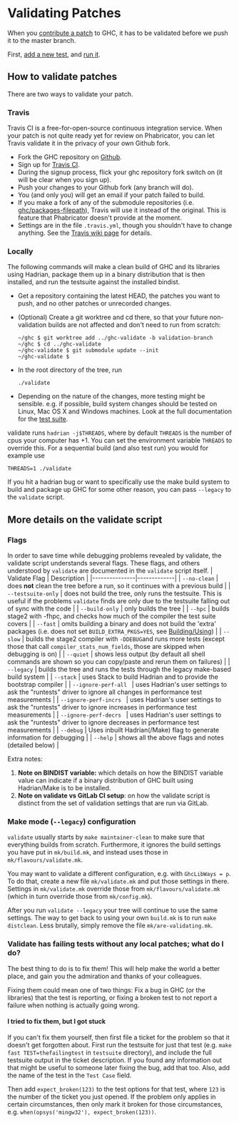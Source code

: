 # Validating Patches

When you [contribute a patch](/Contributing-a-Patch) to GHC, it has to be validated before we push it to the master branch.

First, [add a new test](building/running-tests/adding), and [run it](building/running-tests/running).

## How to validate patches

There are two ways to validate your patch.

### Travis

Travis CI is a free-for-open-source continuous integration service. When your patch is not quite ready yet for review on Phabricator, you can let Travis validate it in the privacy of your own Github fork.

- Fork the GHC repository on [Github](https://github.com/ghc/ghc).
- Sign up for [Travis CI](https://travis-ci.org/).
- During the signup process, flick your ghc repository fork switch on (it will be clear when you sign up).
- Push your changes to your Github fork (any branch will do).
- You (and only you) will get an email if your patch failed to build.
- If you make a fork of any of the submodule repositories (i.e. [ghc/packages-filepath](https://github.com/ghc/packages-filepath)), Travis will use it instead of the original. This is feature that Phabricator doesn't provide at the moment.
- Settings are in the file `.travis.yml`, though you shouldn't have to change anything. See the [Travis wiki page](travis) for details.

### Locally

The following commands will make a clean build of GHC and its libraries using Hadrian, package them up in a binary distribution that is then installed, and run the testsuite against the installed bindist.

- Get a repository containing the latest HEAD, the patches you want to push, and no other patches or unrecorded changes.
- (Optional) Create a git worktree and cd there, so that your future non-validation builds are not affected and don't need to run from scratch:

  ```plaintext
  ~/ghc $ git worktree add ../ghc-validate -b validation-branch
  ~/ghc $ cd ../ghc-validate
  ~/ghc-validate $ git submodule update --init
  ~/ghc-validate $
  ```
- In the root directory of the tree, run

  ```plaintext
  ./validate
  ```
- Depending on the nature of the changes, more testing might be sensible. e.g. if possible, build system changes should be tested on Linux, Mac OS X and Windows machines. Look at the full documentation for the [test suite](building/running-tests).

validate runs `hadrian -j$THREADS`, where by default `THREADS` is the number of cpus your computer has +1. You can set the environment variable `THREADS` to override this. For a sequential build (and also test run) you would for example use

```plaintext
THREADS=1 ./validate
```

If you hit a hadrian bug or want to specifically use the make build system to build and package up GHC for some other reason, you can pass `--legacy` to the `validate` script.

## More details on the validate script

### Flags

In order to save time while debugging problems revealed by validate, the validate script understands several flags. These flags, and others understood by `validate` are documented in the `validate` script itself.
| Validate Flag | Description |
|---------------|-------------|
| `--no-clean` | does **not** clean the tree before a run, so it continues with a previous build |
| `--testsuite-only` | does not build the tree, only runs the testsuite. This is useful if the problems `validate` finds are only due to the testsuite falling out of sync with the code |
| `--build-only` |  only builds the tree |
| `--hpc` | builds stage2 with -fhpc, and checks how much of the compiler the test suite covers |
| `--fast` | omits building a binary and does not build the 'extra' packages (i.e. does not set `BUILD_EXTRA_PKGS=YES`, see [Building/Using](/ghc/ghc/-/wikis/building/using#build-configuration)) |
| `--slow` | builds the stage2  compiler with `-DDEBUG`and runs more tests (except those that call `compiler_stats_num_fields`, those are skipped when debugging is on) |
| `--quiet` | shows less output (by default all shell commands are shown so you can copy/paste and rerun them on failures) |
| `--legacy` | builds the tree and runs the tests through the legacy make-based build system |
| `--stack` | uses Stack to build Hadrian and to provide the bootstrap compiler |
| `--ignore-perf-all ` | uses Hadrian's user settings to ask the "runtests" driver to ignore all changes in performance test measurements |
| `--ignore-perf-incrs ` | uses Hadrian's user settings to ask the "runtests" driver to ignore increases in performance test measurements |
| `--ignore-perf-decrs ` | uses Hadrian's user settings to ask the "runtests" driver to ignore decreases in performance test measurements |
| `--debug` | Uses inbuilt Hadrian(/Make) flag to generate information for debugging |
| `--help` | shows all the above flags and notes (detailed below) |

Extra notes:

1. **<span dir="">Note on BINDIST variable:</span>**<span dir="">  which details on how the BINDIST variable value can indicate if a binary</span> <span dir=""> distribution of GHC built using Hadrian/Make is to be installed.</span>
2. **Note on validate vs GitLab CI setup**: on how the validate script is distinct from the set of validation settings that are run via GitLab.

### Make mode (`--legacy`) configuration

`validate` usually starts by `make maintainer-clean` to make sure that everything builds from scratch. Furthermore, it ignores the build settings you have put in `mk/build.mk`, and instead uses those in `mk/flavours/validate.mk`.

You may want to validate a different configuration, e.g. with `GhcLibWays = p`. To do that, create a new file `mk/validate.mk` and put those settings in there. Settings in `mk/validate.mk` override those from `mk/flavours/validate.mk` (which in turn override those from `mk/config.mk`).

After you run `validate --legacy` your tree will continue to use the same settings. The way to get back to using your own `build.mk` is to run `make distclean`. Less brutally, simply remove the file `mk/are-validating.mk`.

### Validate has failing tests without any local patches; what do I do?

The best thing to do is to fix them! This will help make the world a better place, and gain you the admiration and thanks of your colleagues.

Fixing them could mean one of two things: Fix a bug in GHC (or the libraries) that the test is reporting, or fixing a broken test to not report a failure when nothing is actually going wrong.

#### I tried to fix them, but I got stuck

If you can't fix them yourself, then first file a ticket for the problem so that it doesn't get forgotten about. First run the testsuite for just that test (e.g. `make fast TEST=thefailingtest` in `testsuite` directory), and include the full testsuite output in the ticket description. If you found any information out that might be useful to someone later fixing the bug, add that too. Also, add the name of the test in the `Test Case` field.

Then add `expect_broken(123)` to the test options for that test, where `123` is the number of the ticket you just opened. If the problem only applies in certain circumstances, then only mark it broken for those circumstances, e.g. `when(opsys('mingw32'), expect_broken(123))`.